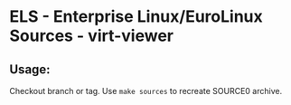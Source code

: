 # ELS - Enterprise Linux/EuroLinux Sources - virt-viewer
 
## Usage:
  Checkout branch or tag. Use `make sources` to recreate  SOURCE0 archive.
